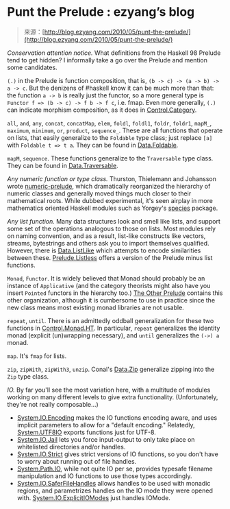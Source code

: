 <!--yml
category: 未分类
date: 2024-07-01 18:18:17
-->

# Punt the Prelude : ezyang’s blog

> 来源：[http://blog.ezyang.com/2010/05/punt-the-prelude/](http://blog.ezyang.com/2010/05/punt-the-prelude/)

*Conservation attention notice.* What definitions from the Haskell 98 Prelude tend to get hidden? I informally take a go over the Prelude and mention some candidates.

`(.)` in the Prelude is function composition, that is, `(b -> c) -> (a -> b) -> a -> c`. But the denizens of #haskell know it can be much more than that: the function `a -> b` is really just the functor, so a more general type is `Functor f => (b -> c) -> f b -> f c`, i.e. fmap. Even more generally, `(.)` can indicate morphism composition, as it does in [Control.Category](http://hackage.haskell.org/packages/archive/base/latest/doc/html/Control-Category.html).

`all`, `and`, `any`, `concat`, `concatMap`, `elem`, `foldl`, `foldl1`, `foldr`, `foldr1`, `mapM_`, `maximum`, `minimum`, `or`, `product`, `sequence_`. These are all functions that operate on lists, that easily generalize to the `Foldable` type class; just replace `[a]` with `Foldable t => t a`. They can be found in [Data.Foldable](http://hackage.haskell.org/packages/archive/base/latest/doc/html/Data-Foldable.html).

`mapM`, `sequence`. These functions generalize to the `Traversable` type class. They can be found in [Data.Traversable](http://hackage.haskell.org/packages/archive/base/latest/doc/html/Data-Traversable.html).

*Any numeric function or type class.* Thurston, Thielemann and Johansson wrote [numeric-prelude](http://hackage.haskell.org/package/numeric-prelude-0.1.3.4), which dramatically reorganized the hierarchy of numeric classes and generally moved things much closer to their mathematical roots. While dubbed experimental, it's seen airplay in more mathematics oriented Haskell modules such as Yorgey's [species](http://hackage.haskell.org/package/species) package.

*Any list function.* Many data structures look and smell like lists, and support some set of the operations analogous to those on lists. Most modules rely on naming convention, and as a result, list-like constructs like vectors, streams, bytestrings and others ask you to import themselves qualified. However, there is [Data.ListLike](http://hackage.haskell.org/packages/archive/ListLike/latest/doc/html/Data-ListLike.html) which attempts to encode similarities between these. [Prelude.Listless](http://hackage.haskell.org/packages/archive/list-extras/0.3.0/doc/html/Prelude-Listless.html) offers a version of the Prelude minus list functions.

`Monad`, `Functor`. It is widely believed that Monad should probably be an instance of `Applicative` (and the category theorists might also have you insert `Pointed` functors in the hierarchy too.) [The Other Prelude](http://www.haskell.org/haskellwiki/The_Other_Prelude) contains this other organization, although it is cumbersome to use in practice since the new class means most existing monad libraries are not usable.

`repeat`, `until`. There is an admittedly oddball generalization for these two functions in [Control.Monad.HT](http://hackage.haskell.org/packages/archive/utility-ht/latest/doc/html/Control-Monad-HT.html). In particular, `repeat` generalizes the identity monad (explicit (un)wrapping necessary), and `until` generalizes the `(->) a` monad.

`map`. It's `fmap` for lists.

`zip`, `zipWith`, `zipWith3`, `unzip`. Conal's [Data.Zip](http://hackage.haskell.org/packages/archive/TypeCompose/latest/doc/html/Data-Zip.html) generalize zipping into the `Zip` type class.

*IO.* By far you'll see the most variation here, with a multitude of modules working on many different levels to give extra functionality. (Unfortunately, they're not really composable...)

*   [System.IO.Encoding](http://hackage.haskell.org/packages/archive/encoding/latest/doc/html/System-IO-Encoding.html) makes the IO functions encoding aware, and uses implicit parameters to allow for a "default encoding." Relatedly, [System.UTF8IO](http://hackage.haskell.org/packages/archive/utf8-prelude/latest/doc/html/System-UTF8IO.html) exports functions just for UTF-8.
*   [System.IO.Jail](http://hackage.haskell.org/packages/archive/jail/latest/doc/html/System-IO-Jail.html) lets you force input-output to only take place on whitelisted directories and/or handles.
*   [System.IO.Strict](http://hackage.haskell.org/packages/archive/strict-io/latest/doc/html/System-IO-Strict.html) gives strict versions of IO functions, so you don't have to worry about running out of file handles.
*   [System.Path.IO](http://hackage.haskell.org/packages/archive/pathtype/latest/doc/html/System-Path-IO.html), while not quite IO per se, provides typesafe filename manipulation and IO functions to use those types accordingly.
*   [System.IO.SaferFileHandles](http://hackage.haskell.org/packages/archive/safer-file-handles/latest/doc/html/System-IO-SaferFileHandles.html) allows handles to be used with monadic regions, and parametrizes handles on the IO mode they were opened with. [System.IO.ExplicitIOModes](http://hackage.haskell.org/packages/archive/explicit-iomodes/latest/doc/html/System-IO-ExplicitIOModes.html) just handles IOMode.